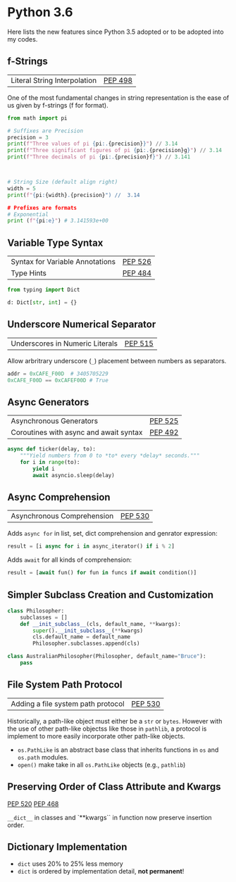 #  Python 3.6

Here lists the new features since Python 3.5 adopted or to be adopted into my codes.

## f-Strings

|                              |                                                      |
| ---------------------------- | ---------------------------------------------------- |
| Literal String Interpolation | [PEP 498](https://www.python.org/dev/peps/pep-0498/) |

One of the most fundamental changes in string representation is the ease of us given by f-strings (f for format).

```python
from math import pi

# Suffixes are Precision
precision = 3
print(f"Three values of pi {pi:.{precision}}") // 3.14
print(f"Three significant figures of pi {pi:.{precision}g}") // 3.14
print(f"Three decimals of pi {pi:.{precision}f}") // 3.141



# String Size (default align right)
width = 5
print(f"{pi:{width}.{precision}") //  3.14

# Prefixes are formats
# Exponential
print (f"{pi:e}") # 3.141593e+00
```

## Variable Type Syntax

|                                 |                                                      |
| ------------------------------- | ---------------------------------------------------- |
| Syntax for Variable Annotations | [PEP 526](https://www.python.org/dev/peps/pep-0526/) |
| Type Hints                      | [PEP 484](https://www.python.org/dev/peps/pep-0484/) |

```py
from typing import Dict

d: Dict[str, int] = {}
```

## Underscore Numerical Separator

|                                 |                                                      |
| ------------------------------- | ---------------------------------------------------- |
| Underscores in Numeric Literals | [PEP 515](https://www.python.org/dev/peps/pep-0515/) |

Allow arbritrary underscore (`_`) placement between numbers as separators.

```py
addr = 0xCAFE_F00D  # 3405705229
0xCAFE_F00D == 0xCAFEF00D # True
```

## Async Generators

|                                        |                                                      |
| -------------------------------------- | ---------------------------------------------------- |
| Asynchronous Generators                | [PEP 525](https://www.python.org/dev/peps/pep-0525/) |
| Coroutines with async and await syntax | [PEP 492](https://www.python.org/dev/peps/pep-0492/) |

```py
async def ticker(delay, to):
    """Yield numbers from 0 to *to* every *delay* seconds."""
    for i in range(to):
        yield i
        await asyncio.sleep(delay)
```

## Async Comprehension

|                            |                                                      |
| -------------------------- | ---------------------------------------------------- |
| Asynchronous Comprehension | [PEP 530](https://www.python.org/dev/peps/pep-0530/) |

Adds `async for` in list, set, dict comprehension and genrator expression:

```py
result = [i async for i in async_iterator() if i % 2]
```

Adds `await` for all kinds of comprehension:

```py
result = [await fun() for fun in funcs if await condition()]
```

## Simpler Subclass Creation and Customization

```py
class Philosopher:
    subclasses = []
    def __init_subclass__(cls, default_name, **kwargs):
        super().__init_subclass__(**kwargs)
        cls.default_name = default_name
        Philosopher.subclasses.append(cls)

class AustralianPhilosopher(Philosopher, default_name="Bruce"):
    pass
```

## File System Path Protocol

|                                    |                                                      |
| ---------------------------------- | ---------------------------------------------------- |
| Adding a file system path protocol | [PEP 530](https://www.python.org/dev/peps/pep-0530/) |

Historically, a path-like object must either be a `str` or `bytes`. However with the use of other path-like objectss like those in `pathlib`, a protocol is implement to more easily incorporate other path-like objects.

- `os.PathLike` is an abstract base class that inherits functions in `os` and `os.path` modules.
- `open()` make take in all `os.PathLike` objects (e.g., `pathlib`)

## Preserving Order of Class Attribute and Kwargs

[PEP 520](https://www.python.org/dev/peps/pep-0520/)
[PEP 468](https://www.python.org/dev/peps/pep-0468/)

`__dict__` in classes and `\*\*kwargs`` in function now preserve insertion order.

## Dictionary Implementation

- `dict` uses 20% to 25% less memory
- `dict` is ordered by implementation detail, **not permanent**!
